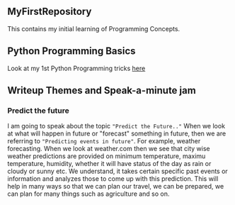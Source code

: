 ## MyFirstRepository

This contains my initial learning of Programming Concepts.

## Python Programming Basics

Look at my 1st Python Programming tricks [here](/Python_Basics_1.ipynb)


## Writeup Themes and Speak-a-minute jam

### Predict the future

I am going to speak about the topic ```"Predict the Future.."``` When we look at what will happen in future or "forecast" something in future, then we are referring to ```"Predicting events in future"```. For example, weather forecasting. When we look at weather.com then we see that city wise weather predictions are provided on minimum temperature, maximu temperature, humidity, whether it will have status of the day as rain or cloudy or sunny etc. We understand, it takes certain specific past events or information and analyzes those to come up with this prediction. This will help in many ways so that we can plan our travel, we can be prepared, we can plan for many things such as agriculture and so on.

